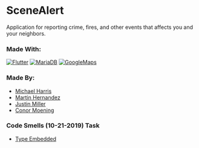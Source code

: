 # SceneAlert

Application for reporting crime, fires, and other events that affects you and your neighbors.

### Made With:
[![Flutter](https://i.imgur.com/7DOvabV.png)](https://flutter.dev/)
[![MariaDB](https://i.imgur.com/Se3vWZy.png)](https://mariadb.org/)
[![GoogleMaps](https://i.imgur.com/nwZS0TB.png)](https://developers.google.com/maps/documentation)

### Made By:
* [Michael Harris](https://github.com/rhapidfyre)
* [Martin Hernandez](https://github.com/mhernandez052)
* [Justin Miller](https://github.com/DoctorNeyNey)
* [Conor Moening](https://github.com/mrteddi)


### Code Smells (10-21-2019) Task
* [Type Embedded](code-smells/type-embed.md)